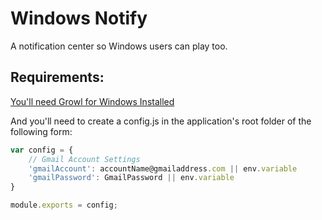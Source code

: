 Windows Notify
==============

A notification center so Windows users can play too.

## Requirements:
[You'll need Growl for Windows Installed](http://www.growlforwindows.com/gfw/)

And you'll need to create a config.js in the application's root folder of the following form:
```javascript
var config = {
    // Gmail Account Settings
    'gmailAccount': accountName@gmailaddress.com || env.variable
    'gmailPassword': GmailPassword || env.variable
}

module.exports = config;
```
